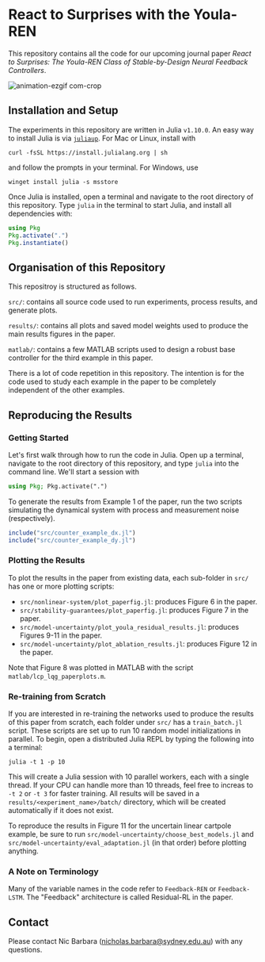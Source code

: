 # React to Surprises with the Youla-REN

This repository contains all the code for our upcoming journal paper *React to Surprises: The Youla-REN Class of Stable-by-Design Neural Feedback Controllers*. 

![animation-ezgif com-crop](https://github.com/user-attachments/assets/534c2fbf-19ba-420e-b531-6c5d69a28286)


## Installation and Setup

The experiments in this repository are written in Julia `v1.10.0`. An easy way to install Julia is via [`juliaup`](https://github.com/JuliaLang/juliaup). For Mac or Linux, install with

    curl -fsSL https://install.julialang.org | sh
and follow the prompts in your terminal. For Windows, use

    winget install julia -s msstore


Once Julia is installed, open a terminal and navigate to the root directory of this repository. Type `julia` in the terminal to start Julia, and install all dependencies with:

```julia
using Pkg
Pkg.activate(".")
Pkg.instantiate()
```

## Organisation of this Repository

This repositroy is structured as follows.

`src/`: contains all source code used to run experiments, process results, and generate plots.

`results/`: contains all plots and saved model weights used to produce the main results figures in the paper.

`matlab/`: contains a few MATLAB scripts used to design a robust base controller for the third example in this paper.

There is a lot of code repetition in this repository. The intention is for the code used to study each example in the paper to be completely independent of the other examples.

## Reproducing the Results

### Getting Started

Let's first walk through how to run the code in Julia. Open up a terminal, navigate to the root directory of this repository, and type `julia` into the command line. We'll start a session with
```julia
using Pkg; Pkg.activate(".")
``` 
To generate the results from Example 1 of the paper, run the two scripts simulating the dynamical system with process and measurement noise (respectively).
```julia
include("src/counter_example_dx.jl")
include("src/counter_example_dy.jl")
```

### Plotting the Results

To plot the results in the paper from existing data, each sub-folder in `src/` has one or more plotting scripts:

- `src/nonlinear-system/plot_paperfig.jl`: produces Figure 6 in the paper.
- `src/stability-guarantees/plot_paperfig.jl`: produces Figure 7 in the paper.
- `src/model-uncertainty/plot_youla_residual_results.jl`: produces Figures 9-11 in the paper.
- `src/model-uncertainty/plot_ablation_results.jl`: produces Figure 12 in the paper.

Note that Figure 8 was plotted in MATLAB with the script `matlab/lcp_lqg_paperplots.m`.

### Re-training from Scratch

If you are interested in re-training the networks used to produce the results of this paper from scratch, each folder under `src/` has a `train_batch.jl` script. These scripts are set up to run 10 random model initializations in parallel. To begin, open a distributed Julia REPL by typing the following into a terminal:
```
julia -t 1 -p 10
```
This will create a Julia session with 10 parallel workers, each with a single thread. If your CPU can handle more than 10 threads, feel free to increas to `-t 2` or `-t 3` for faster training. All results will be saved in a `results/<experiment_name>/batch/` directory, which will be created automatically if it does not exist.

To reproduce the results in Figure 11 for the uncertain linear cartpole example, be sure to run `src/model-uncertainty/choose_best_models.jl` and `src/model-uncertainty/eval_adaptation.jl` (in that order) before plotting anything.

### A Note on Terminology

Many of the variable names in the code refer to `Feedback-REN` or `Feedback-LSTM`. The "Feedback" architecture is called Residual-RL in the paper.


## Contact

Please contact Nic Barbara (nicholas.barbara@sydney.edu.au) with any questions.
